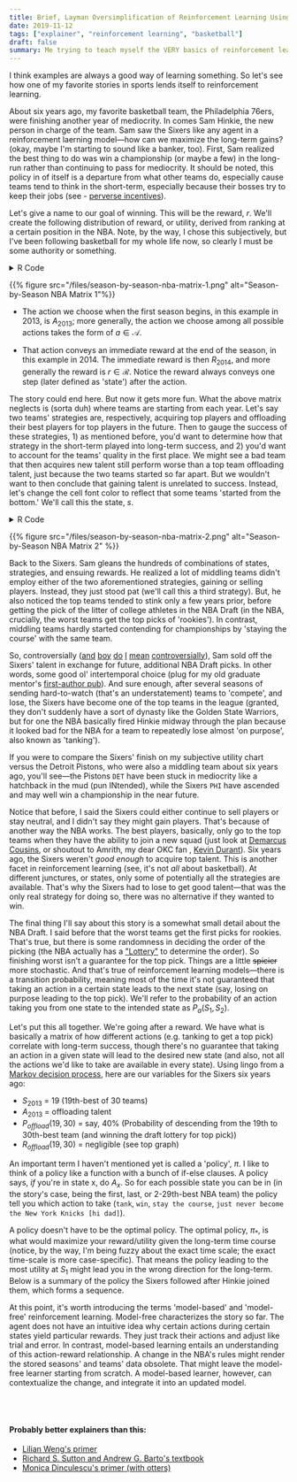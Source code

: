 ```yaml
---
title: Brief, Layman Oversimplification of Reinforcement Learning Using Basketball
date: 2019-11-12
tags: ["explainer", "reinforcement learning", "basketball"]
draft: false
summary: Me trying to teach myself the VERY basics of reinforcement learning
---
```


I think examples are always a good way of learning something. So let's see how one of my favorite stories in sports lends itself to reinforcement learning.

About six years ago, my favorite basketball team, the Philadelphia 76ers, were finishing another year of mediocrity. In comes Sam Hinkie, the new person in charge of the team. Sam saw the Sixers like any agent in a reinforcement laerning model—how can we maximize the long-term gains? (okay, maybe I'm starting to sound like a banker, too). First, Sam realized the best thing to do was win a championship (or maybe a few) in the long-run rather than continuing to pass for mediocrity. It should be noted, this policy in of itself is a departure from what other teams do, especially cause teams tend to think in the short-term, especially because their bosses try to keep their jobs (see - [perverse incentives](https://en.wikipedia.org/wiki/Perverse_incentive)).

Let's give a name to our goal of winning. This will be the reward, $r$. We'll create the following distribution of reward, or utility, derived from ranking at a certain position in the NBA. Note, by the way, I chose this subjectively, but I've been following basketball for my whole life now, so clearly I must be some authority or something.

<details><summary>R Code</summary>
```r
library(tidyverse)
library(xkcd) # instructions to download and implement package: https://cran.r-project.org/web/packages/xkcd/vignettes/xkcd-intro.pdf
library(extrafont)

mytibble <- tibble(
  Ranking = 102:1,
  Utility = c(900, 600, 1.1**Ranking[1:100]/40))

xrange <- range(mytibble$Ranking[72:102])
yrange <- range(mytibble$Utility[1:30])

mytibble <- mutate_at(mytibble, vars(Ranking), list(~103 - .))

ggplot(data=mytibble, aes(x=Ranking, y=Utility)) +
  geom_line(size = .5) +
  labs(title = "Utility as a Function of Team's Relative Position in the NBA",
       caption = "The lower the x-axis value, the better the team",
       y = "Reward, in utils") +
  theme(axis.text.y=element_blank(),
        axis.ticks.y=element_blank()) +
  scale_x_continuous(breaks = c(1, 2, 3, 10, 20, 30)) +
  xkcdaxis(xrange, yrange)
```
</details>

{{% figure src="/files/subjective-reward-nba-ranking.png" alt="Distribution of Reward for NBA Teams" %}}

Now, reinforcement learning implies some kind of *learning*, obviously. Where's the learning in this case? Sam realized he can just tap into the many existing seasons' and teams' data to see which strategies they took and how they fared. In other words, it's like using a matrix with the following information—one axis for every organization, the other axis for each year, text representing the strategy at that time, and the cells' shading representing the resulting, say, utility or winningness.
Then it's just like a matching game! Aggregate and compare cells with different 'strategies', or actions, and look for the darkest shading, or best corresponding outcome. We'll refer to actions with $a$.

<details><summary>R Code</summary>
```r
library(nbastatR)
library(tidyverse)
library(RColorBrewer)

all_teams_all_years <- teams_annual_stats() # may take a couple minutes to load

set.seed(128)
df <- left_join(all_teams_all_years, nba_teams_seasons(), by = "idTeam") %>%
  dplyr::mutate(slugTeam=factor(slugTeam,levels=rev(sort(unique(slugTeam)))),
                slugSeason = as.integer(gsub("-..", "", slugSeason)),
                winLag = lag(pctWins),
                action = sample(c("O", "N", "G"), n(), replace = TRUE))

p <- ggplot(df, aes(x=slugSeason,y=slugTeam,fill=pctWins)) +
  geom_tile() +
  scale_x_continuous(breaks=seq(1950, 2020, 10)) +
  scale_fill_gradientn(colours = colorRampPalette(brewer.pal(8, "Blues"))(25),
                       breaks=c(0),labels=c(""),
                       limits=c(0,1)) +
  theme(panel.background=element_rect(fill="white"),
        axis.text.x = element_text(angle=45),
        axis.ticks=element_blank(),
        legend.title = element_text(size =8)) +
  labs(x = "Season", y = "Team", fill = "Win %\n(reward)",
       caption = "The actions are O, G, N, which stand for 'Offloading talent', 'Gaining talent', and 'Remaining neutral'\n\nNote- these values were generated randomly, solely for demonstration purposes")

p + geom_text(aes(label = action), size = 2)
```
</details>

{{% figure src="/files/season-by-season-nba-matrix-1.png" alt="Season-by-Season NBA Matrix 1"%}}

- The action we choose when the first season begins, in this example in 2013, is $A_{2013}$; more generally, the action we choose among all possible actions takes the form of $a \in \mathcal{A}$.

- That action conveys an immediate reward at the end of the season, in this example in 2014. The immediate reward is then $R_{2014}$, and more generally the reward is $r \in \mathcal{R}$. Notice the reward always conveys one step (later defined as 'state') after the action.

The story could end here. But now it gets more fun. What the above matrix neglects is (sorta duh) where teams are starting from each year. Let's say two teams' strategies are, respectively, acquiring top players and offloading their best players for top players in the future. Then to gauge the success of these strategies, 1) as mentioned before, you'd want to determine how that strategy in the short-term played into long-term success, and 2) you'd want to account for the teams' quality in the first place. We might see a bad team that then acquires new talent still perform worse than a top team offloading talent, just because the two teams started so far apart. But we wouldn't want to then conclude that gaining talent is unrelated to success. Instead, let's change the cell font color to reflect that some teams 'started from the bottom.' We'll call this the state, $s$.

<details><summary>R Code</summary>
```r
p + # from the code in the code block above
  labs(color = "Season starting\npoint (state)") +
  geom_text(aes(label = action, colour = winLag), size = 2) +
  scale_color_gradientn(colours = colorRampPalette(brewer.pal(8, "Greens"))(3),
                        breaks=c(0),labels=c(""),
                        limits=c(0,1))
```
</details>

{{% figure src="/files/season-by-season-nba-matrix-2.png" alt="Season-by-Season NBA Matrix 2" %}}

Back to the Sixers. Sam gleans the hundreds of combinations of states, strategies, and ensuing rewards. He realized a lot of middling teams didn't employ either of the two aforementioned strategies, gaining or selling players. Instead, they just stood pat (we'll call this a third strategy). But, he also noticed the top teams tended to stink only a few years prior, before getting the pick of the litter of college athletes in the NBA Draft (in the NBA, crucially, the worst teams get the top picks of 'rookies'). In contrast, middling teams hardly started contending for championships by 'staying the course' with the same team.

So, controversially ([and](https://deadspin.com/the-philadelphia-76ers-are-a-godless-abomination-1659664618) [boy](https://twitter.com/stephenasmith/status/667418053265793028) [do](https://philadelphia.cbslocal.com/2013/06/25/angelo-cataldi-sixers-are-a-disgrace-to-this-city/) [I](https://twitter.com/RicBucher/status/668281730227310592) [mean](http://grantland.com/the-triangle/life-liberty-and-the-pursuit-of-crappiness-a-closer-look-at-the-sixers/) [controversially](https://www.espn.com/nba/story/_/id/14317233/nba-owners-lobbied-league-office-philadelphia-76ers-changes)), Sam sold off the Sixers' talent in exchange for future, additional NBA Draft picks. In other words, some good ol' intertemporal choice (plug for my old graduate mentor's [first-author pub](https://www.nature.com/articles/s41562-019-0537-2)). And sure enough, after several seasons of sending hard-to-watch (that's an understatement) teams to 'compete', and lose, the Sixers have become one of the top teams in the league (granted, they don't suddenly have a sort of dynasty like the Golden State Warriors, but for one the NBA basically fired Hinkie midway through the plan because it looked bad for the NBA for a team to repeatedly lose almost 'on purpose', also known as 'tanking').

If you were to compare the Sixers' finish on my subjective utility chart versus the Detroit Pistons, who were also a middling team about six years ago, you'll see—the Pistons `DET` have been stuck in mediocrity like a hatchback in the mud (pun INtended), while the Sixers `PHI` have ascended and may well win a championship in the near future.

Notice that before, I said the Sixers could either continue to sell players or stay neutral, and I didn't say they might gain players. That's because of another way the NBA works. The best players, basically, only go to the top teams when they have the ability to join a new squad (just look at [Demarcus Cousins](https://www.wsj.com/articles/the-golden-state-warriors-have-broken-the-nba-1530619138), or shoutout to Amrith, my dear OKC fan , [Kevin Durant](https://www.theringer.com/2016/7/4/16039652/by-adding-kevin-durant-golden-state-scorches-the-earth-d38bdd54e711)). Six years ago, the Sixers weren't *good enough* to acquire top talent. This is another facet in reinforcement learning (see, it's not *all* about basketball). At different junctures, or states, only some of potentially all the strategies are available. That's why the Sixers had to lose to get good talent—that was the only real strategy for doing so, there was no alternative if they wanted to win.

The final thing I'll say about this story is a somewhat small detail about the NBA Draft. I said before that the worst teams get the first picks for rookies. That's true, but there is some randomness in deciding the order of the picking (the NBA actually has a ["Lottery"](https://www.nba.com/nba-draft-lottery-explainer) to determine the order). So finishing worst isn't a guarantee for the top pick. Things are a little ~~spicier~~ more stochastic. And that's true of reinforcement learning models—there is a transition probability, meaning most of the time it's not guaranteed that taking an action in a certain state leads to the next state (say, losing on purpose leading to the top pick). We'll refer to the probability of an action taking you from one state to the intended state as $P_a(S_1, S_2)$.


Let's put this all together. We're going after a reward. We have what is basically a matrix of how different actions (e.g. tanking to get a top pick) correlate with long-term success, though there's no guarantee that taking an action in a given state will lead to the desired new state (and also, not all the actions we'd like to take are available in every state). Using lingo from a [Markov decision process](https://en.wikipedia.org/wiki/Markov_decision_process), here are our variables for the Sixers six years ago:

- $S_{2013}$ = 19 (19th-best of 30 teams)
- $A_{2013}$ = offloading talent
- $P_{offload}(19, 30)$ = say, 40% (Probability of descending from the 19th to 30th-best team (and winning the draft lottery for top pick))
- $R_{offload}(19, 30)$ = negligible (see top graph)

An important term I haven't mentioned yet is called a 'policy', $\pi$. I like to think of a policy like a function with a bunch of if-else clauses. A policy says, *if* you're in state x, do $A_x$. So for each possible state you can be in (in the story's case, being the first, last, or 2-29th-best NBA team) the policy tell you which action to take (`tank`, `win`, `stay the course`, `just never become the New York Knicks [hi dad]`).

A policy doesn't have to be the optimal policy. The optimal policy, $\pi_*$, is what would maximize your reward/utility given the long-term time course (notice, by the way, I'm being fuzzy about the exact time scale; the exact time-scale is more case-specific). That means the policy leading to the most utility at $S_1$ might lead you in the wrong direction for the long-term. Below is a summary of the policy the Sixers followed after Hinkie joined them, which forms a sequence.

At this point, it's worth introducing the terms 'model-based' and 'model-free' reinforcement learning. Model-free characterizes the story so far. The agent does not have an intuitive idea why certain actions during certain states yield particular rewards. They just track their actions and adjust like trial and error. In contrast, model-based learning entails an understanding of this action-reward relationship. A change in the NBA's rules might render the stored seasons' and teams' data obsolete. That might leave the model-free learner starting from scratch. A model-based learner, however, can contextualize the change, and integrate it into an updated model.

<br><br>
#### Probably better explainers than this:

- [Lilian Weng's primer](https://lilianweng.github.io/lil-log/2018/02/19/a-long-peek-into-reinforcement-learning.html)
- [Richard S. Sutton and Andrew G. Barto's textbook](http://incompleteideas.net/book/the-book-2nd.html)
- [Monica Dinculescu's primer (with otters)](https://meowni.ca/posts/rl-with-otters/)
